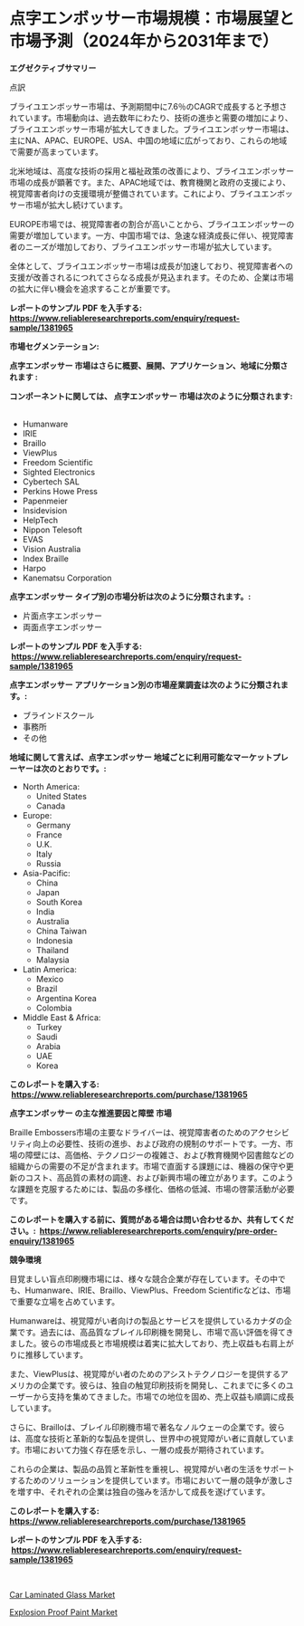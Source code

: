 <p><h1>点字エンボッサー市場規模：市場展望と市場予測（2024年から2031年まで）</h1></p><p><strong>エグゼクティブサマリー</strong></p>
<p><p>点訳</p><p>ブライユエンボッサー市場は、予測期間中に7.6％のCAGRで成長すると予想されています。市場動向は、過去数年にわたり、技術の進歩と需要の増加により、ブライユエンボッサー市場が拡大してきました。ブライユエンボッサー市場は、主にNA、APAC、EUROPE、USA、中国の地域に広がっており、これらの地域で需要が高まっています。</p><p>北米地域は、高度な技術の採用と福祉政策の改善により、ブライユエンボッサー市場の成長が顕著です。また、APAC地域では、教育機関と政府の支援により、視覚障害者向けの支援環境が整備されています。これにより、ブライユエンボッサー市場が拡大し続けています。</p><p>EUROPE市場では、視覚障害者の割合が高いことから、ブライユエンボッサーの需要が増加しています。一方、中国市場では、急速な経済成長に伴い、視覚障害者のニーズが増加しており、ブライユエンボッサー市場が拡大しています。</p><p>全体として、ブライユエンボッサー市場は成長が加速しており、視覚障害者への支援が改善されるにつれてさらなる成長が見込まれます。そのため、企業は市場の拡大に伴い機会を追求することが重要です。</p></p>
<p><strong>レポートのサンプル PDF を入手する: <a href="https://www.reliableresearchreports.com/enquiry/request-sample/1381965">https://www.reliableresearchreports.com/enquiry/request-sample/1381965</a></strong></p>
<p><strong>市場セグメンテーション:</strong></p>
<p><strong> 点字エンボッサー 市場はさらに概要、展開、アプリケーション、地域に分類されます :</strong></p>
<p><strong>コンポーネントに関しては、 点字エンボッサー 市場は次のように分類されます: &nbsp;</strong></p>
<p><ul><li>Humanware</li><li>IRIE</li><li>Braillo</li><li>ViewPlus</li><li>Freedom Scientific</li><li>Sighted Electronics</li><li>Cyber​​tech SAL</li><li>Perkins Howe Press</li><li>Papenmeier</li><li>Insidevision</li><li>HelpTech</li><li>Nippon Telesoft</li><li>EVAS</li><li>Vision Australia</li><li>Index Braille</li><li>Harpo</li><li>Kanematsu Corporation</li></ul></p>
<p><strong> 点字エンボッサー タイプ別の市場分析は次のように分類されます。:</strong></p>
<p><ul><li>片面点字エンボッサー</li><li>両面点字エンボッサー</li></ul></p>
<p><strong>レポートのサンプル PDF を入手する: &nbsp;<a href="https://www.reliableresearchreports.com/enquiry/request-sample/1381965">https://www.reliableresearchreports.com/enquiry/request-sample/1381965</a></strong></p>
<p><strong> 点字エンボッサー アプリケーション別の市場産業調査は次のように分類されます。:</strong></p>
<p><ul><li>ブラインドスクール</li><li>事務所</li><li>その他</li></ul></p>
<p><strong>地域に関して言えば、点字エンボッサー 地域ごとに利用可能なマーケットプレーヤーは次のとおりです。:</strong></p>
<p><ul>
    <li>
        North America:
        <ul>
            <li>United States</li>
            <li>Canada</li>
        </ul>
    </li>
    <li>
        Europe:
        <ul>
            <li>Germany</li>
            <li>France</li>
            <li>U.K.</li>
            <li>Italy</li>
            <li>Russia</li>
        </ul>
    </li>
    <li>
        Asia-Pacific:
        <ul>
            <li>China</li>
            <li>Japan</li>
            <li>South Korea</li>
            <li>India</li>
            <li>Australia</li>
            <li>China Taiwan</li>
            <li>Indonesia</li>
            <li>Thailand</li>
            <li>Malaysia</li>
        </ul>
    </li>
    <li>
        Latin America:
        <ul>
            <li>Mexico</li>
            <li>Brazil</li>
            <li>Argentina Korea</li>
            <li>Colombia</li>
        </ul>
    </li>
    <li>
        Middle East & Africa:
        <ul>
            <li>Turkey</li>
            <li>Saudi</li>
            <li>Arabia</li>
            <li>UAE</li>
            <li>Korea</li>
        </ul>
    </li>
    </ul></p>
<p><strong>このレポートを購入する: &nbsp;<a href="https://www.reliableresearchreports.com/purchase/1381965">https://www.reliableresearchreports.com/purchase/1381965</a></strong></p>
<p><strong>点字エンボッサー の主な推進要因と障壁 市場</strong></p>
<p><p>Braille Embossers市場の主要なドライバーは、視覚障害者のためのアクセシビリティ向上の必要性、技術の進歩、および政府の規制のサポートです。一方、市場の障壁には、高価格、テクノロジーの複雑さ、および教育機関や図書館などの組織からの需要の不足が含まれます。市場で直面する課題には、機器の保守や更新のコスト、高品質の素材の調達、および新興市場の確立があります。このような課題を克服するためには、製品の多様化、価格の低減、市場の啓蒙活動が必要です。</p></p>
<p><strong>このレポートを購入する前に、質問がある場合は問い合わせるか、共有してください。:&nbsp; <a href="https://www.reliableresearchreports.com/enquiry/pre-order-enquiry/1381965">https://www.reliableresearchreports.com/enquiry/pre-order-enquiry/1381965</a></strong></p>
<p><strong>競争環境</strong></p>
<p><p>目覚ましい盲点印刷機市場には、様々な競合企業が存在しています。その中でも、Humanware、IRIE、Braillo、ViewPlus、Freedom Scientificなどは、市場で重要な立場を占めています。</p><p>Humanwareは、視覚障がい者向けの製品とサービスを提供しているカナダの企業です。過去には、高品質なブレイル印刷機を開発し、市場で高い評価を得てきました。彼らの市場成長と市場規模は着実に拡大しており、売上収益も右肩上がりに推移しています。</p><p>また、ViewPlusは、視覚障がい者のためのアシストテクノロジーを提供するアメリカの企業です。彼らは、独自の触覚印刷技術を開発し、これまでに多くのユーザーから支持を集めてきました。市場での地位を固め、売上収益も順調に成長しています。</p><p>さらに、Brailloは、ブレイル印刷機市場で著名なノルウェーの企業です。彼らは、高度な技術と革新的な製品を提供し、世界中の視覚障がい者に貢献しています。市場において力強く存在感を示し、一層の成長が期待されています。</p><p>これらの企業は、製品の品質と革新性を重視し、視覚障がい者の生活をサポートするためのソリューションを提供しています。市場において一層の競争が激しさを増す中、それぞれの企業は独自の強みを活かして成長を遂げています。</p></p>
<p><strong>このレポートを購入する: &nbsp; <a href="https://www.reliableresearchreports.com/purchase/1381965">https://www.reliableresearchreports.com/purchase/1381965</a></strong></p>
<p><strong>レポートのサンプル PDF を入手する: &nbsp;<a href="https://www.reliableresearchreports.com/enquiry/request-sample/1381965">https://www.reliableresearchreports.com/enquiry/request-sample/1381965</a></strong><strong></strong></p>
<p>&nbsp;</p>
<p><p><a href="https://artistic-helicopter-ca9.notion.site/Car-Laminated-Glass-Market-Size-Furnishes-Valuable-Information-Encompassing-Market-Share-Market-Tre-190e47ba841343b8b9f6abaacfa8c9a1">Car Laminated Glass Market</a></p><p><a href="https://picayune-night-cbd.notion.site/Explosion-Proof-Paint-Market-Size-Reflecting-a-Forecast-Till-2031-Market-By-Type-By-Application-an-3e1fee6d778b48f588168b2b41279865">Explosion Proof Paint Market</a></p></p>